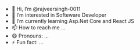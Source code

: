 - 👋 Hi, I’m @rajveersingh-0011
- 👀 I’m interested in Softeware Developer
- 🌱 I’m currently learning Asp.Net Core and React JS
- 📫 How to reach me ...
- 😄 Pronouns: ...
- ⚡ Fun fact: ...

<!---
rajveersingh-0011/rajveersingh-0011 is a ✨ special ✨ repository because its `README.md` (this file) appears on your GitHub profile.
You can click the Preview link to take a look at your changes.
--->
